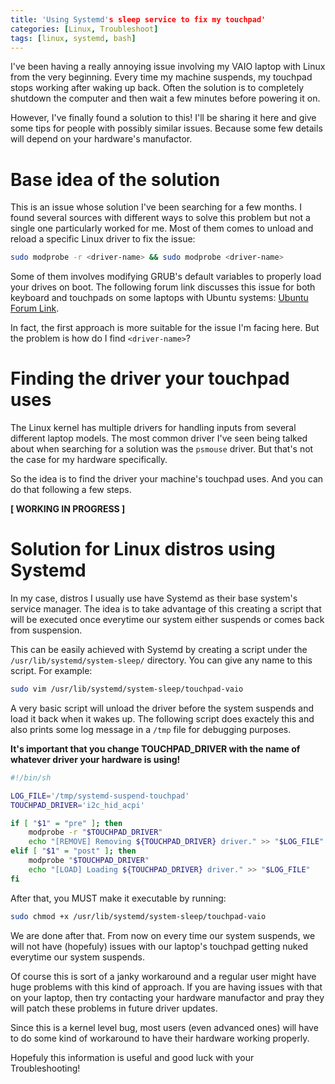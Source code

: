 ```yaml
---
title: 'Using Systemd's sleep service to fix my touchpad'
categories: [Linux, Troubleshoot]
tags: [linux, systemd, bash]
---
```


I've been having a really annoying issue involving my VAIO laptop with Linux
from the very beginning. Every time my machine suspends, my touchpad stops working
after waking up back. Often the solution is to completely shutdown the computer
and then wait a few minutes before powering it on.

However, I've finally found a solution to this! I'll be sharing it here and give
some tips for people with possibly similar issues. Because some few details will
depend on your hardware's manufactor.

# Base idea of the solution

This is an issue whose solution I've been searching for a few months. I found
several sources with different ways to solve this problem but not a single one
particularly worked for me. Most of them comes to unload and reload a specific
Linux driver to fix the issue:

```sh
sudo modprobe -r <driver-name> && sudo modprobe <driver-name>
```

Some of them involves modifying GRUB's default variables to properly load your
drives on boot. The following forum link discusses this issue for both keyboard
and touchpads on some laptops with Ubuntu systems:
[Ubuntu Forum Link](https://askubuntu.com/questions/916465/ubuntu-17-04-keyboard-not-responding-after-suspend/940323#940323).

In fact, the first approach is more suitable for the issue I'm facing here. But
the problem is how do I find `<driver-name>`?

# Finding the driver your touchpad uses

The Linux kernel has multiple drivers for handling inputs from several different
laptop models. The most common driver I've seen being talked about when searching
for a solution was the `psmouse` driver. But that's not the case for my hardware
specifically.

So the idea is to find the driver your machine's touchpad uses. And you can do that
following a few steps.

**[ WORKING IN PROGRESS ]**

# Solution for Linux distros using Systemd

In my case, distros I usually use have Systemd as their base system's service
manager. The idea is to take advantage of this creating a script that will be
executed once everytime our system either suspends or comes back from suspension.

This can be easily achieved with Systemd by creating a script under the
`/usr/lib/systemd/system-sleep/` directory. You can give any name to this script.
For example:

```sh
sudo vim /usr/lib/systemd/system-sleep/touchpad-vaio
```

A very basic script will unload the driver before the system suspends and load it
back when it wakes up. The following script does exactely this and also prints some
log message in a `/tmp` file for debugging purposes.

**It's important that you change TOUCHPAD_DRIVER with the name of whatever driver your hardware is using!**

```sh
#!/bin/sh

LOG_FILE='/tmp/systemd-suspend-touchpad'
TOUCHPAD_DRIVER='i2c_hid_acpi'

if [ "$1" = "pre" ]; then
    modprobe -r "$TOUCHPAD_DRIVER"
    echo "[REMOVE] Removing ${TOUCHPAD_DRIVER} driver." >> "$LOG_FILE"
elif [ "$1" = "post" ]; then
    modprobe "$TOUCHPAD_DRIVER"
    echo "[LOAD] Loading ${TOUCHPAD_DRIVER} driver." >> "$LOG_FILE"
fi
```

After that, you MUST make it executable by running:

```sh
sudo chmod +x /usr/lib/systemd/system-sleep/touchpad-vaio
```

We are done after that. From now on every time our system suspends, we will not
have (hopefuly) issues with our laptop's touchpad getting nuked everytime
our system suspends.

Of course this is sort of a janky workaround and a regular user might have
huge problems with this kind of approach. If you are having issues with that
on your laptop, then try contacting your hardware manufactor and pray they
will patch these problems in future driver updates.

Since this is a kernel level bug, most users (even advanced ones) will
have to do some kind of workaround to have their hardware working properly.

Hopefuly this information is useful and good luck with your Troubleshooting!